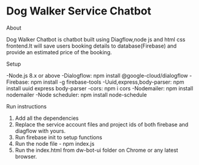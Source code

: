 # Dog Walker Service Chatbot

About

Dog Walker Chatbot is chatbot built using Diagflow,node js and html css frontend.It will save users booking details to database(Firebase) and provide an estimated price of the booking.

Setup

-Node.js 8.x or above
-Dialogflow: npm install @google-cloud/dialogflow
-Firebase: npm install -g firebase-tools
-Uuid,express,body-parser: npm install uuid express body-parser
-cors: npm i cors
-Nodemailer: npm install nodemailer
-Node scheduler: npm install node-schedule

Run instructions
1. Add all the dependencies
2. Replace the service account files and project ids of both firebase and diagflow with yours.
2. Run firebase init to setup functions
3. Run the node file - npm index.js
4. Run the index.html from dw-bot-ui folder on Chrome or any latest browser.

